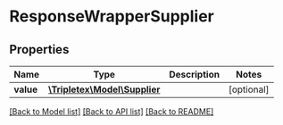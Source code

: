 # ResponseWrapperSupplier

## Properties
Name | Type | Description | Notes
------------ | ------------- | ------------- | -------------
**value** | [**\Tripletex\Model\Supplier**](Supplier.md) |  | [optional] 

[[Back to Model list]](../README.md#documentation-for-models) [[Back to API list]](../README.md#documentation-for-api-endpoints) [[Back to README]](../README.md)

